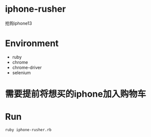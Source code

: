# iphone-rusher
抢购iphone13

# Environment

* ruby
* chrome
* chrome-driver
* selenium

# 需要提前将想买的iphone加入购物车

# Run
`ruby iphone-rusher.rb`
